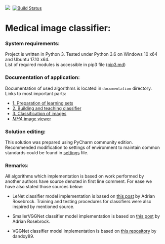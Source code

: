<img src="https://img.shields.io/badge/status-Stalled-yellow.svg">&nbsp;&nbsp;[![Build Status](https://travis-ci.org/blali733/python-graphics.svg?branch=master)](https://travis-ci.org/blali733/python-graphics)

# Medical image classifier:
### System requirements:
Project is written in Python 3. Tested under Python 3.6 on Windows 10 x64 and Ubuntu 17.10 x64.  
List of required modules is accessible in pip3 file ([pip3.md](pip3.md))
### Documentation of application:
Documentation of used algorithms is located in `documentation` directory.  
Links to most important parts:
* [1. Preparation of learning sets](documentation/PrepareData.md)
* [2. Building and teaching classifier](documentation/ClassifierLearning.md)
* [3. Classification of images](documentation/ImageClassification.md)
* [*MHA* image viewer](documentation/mhaImageView.md)
### Solution editing:
This solution was prepared using PyCharm community edition. Recommended modification to settings of
environment to maintain common standards could be found in [settings](Settings.md) file.
### Remarks:
All algorithms which implementation is based on work performed by another authors have source denoted in first line 
comment. For ease we have also stated those sources below:

- LeNet classifier model implementation is based on 
[this post](https://www.pyimagesearch.com/2017/12/11/image-classification-with-keras-and-deep-learning/)
by Adrian Rosebrock. Training and testing procedures for classifiers were also inspired by mentioned source.

- SmallerVGGNet classifier model implementation is based on 
[this post](https://www.pyimagesearch.com/2018/04/16/keras-and-convolutional-neural-networks-cnns/)
by Adrian Rosebrock.

- VGGNet classifier model implementation is based on 
[this repository](http://dandxy89.github.io/ImageModels/vgg19/)
by dandxy89.

